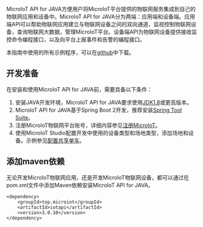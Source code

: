 MicroIoT API for JAVA方便用户将MicroIoT平台提供的物联网服务集成到自己的物联网应用和设备中。MicroIoT API for JAVA分为两端：应用端和设备端。应用端API可以帮助物联网应用建立与物联网设备之间的双向通道，监视控制物联网设备，查询物联网大数据，管理MicroIoT平台。设备端API为物联网设备提供接收监控命令编程接口，以及向平台上报事件和告警的编程接口。

本指南中使用的所有示例程序，可以在[github](https://github.com/MicroIoT/MicroIoTDemo)中下载。

## 开发准备

在安装和使用MicroIoT API for JAVA前，需要具备以下条件：

1. 安装JAVA开发环境，MicroIoT API for JAVA要求使用[JDK1.8](http://www.oracle.com/technetwork/java/javase/downloads/index.html)或更高版本。
2. MicroIoT API for JAVA基于Spring Boot 2开发，推荐安装[Spring Tool Suite](https://spring.io/tools/sts/all)。
3. 注册MicroIoT物联网平台账号，详细内容参见[注册MicroIoT](../start/start.md#microiot)。
4. 使用MicroIoT Studio配置开发中使用的设备类型和场地类型，添加场地和设备。示例参见[配置共享单车](../start/start.md)。

## 添加maven依赖

无论开发MicroIoT物联网应用，还是开发MicroIoT物联网设备，都可以通过在pom.xml文件中添加Maven依赖安装MicroIoT API for JAVA。

```maven
<dependency>
	<groupId>top.microiot</groupId>
	<artifactId>iotapi</artifactId>
	<version>3.0.10</version>
</dependency>
```

